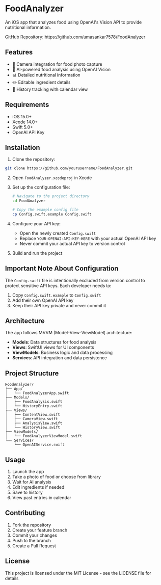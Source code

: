 # FoodAnalyzer

An iOS app that analyzes food using OpenAI's Vision API to provide nutritional information.

GitHub Repository: https://github.com/umasankar7578/FoodAnalyzer

## Features

- 📸 Camera integration for food photo capture
- 🤖 AI-powered food analysis using OpenAI Vision
- 📊 Detailed nutritional information
- ✏️ Editable ingredient details
- 📅 History tracking with calendar view

## Requirements

- iOS 15.0+
- Xcode 14.0+
- Swift 5.0+
- OpenAI API Key

## Installation

1. Clone the repository:
```bash
git clone https://github.com/yourusername/FoodAnalyzer.git
```

2. Open `FoodAnalyzer.xcodeproj` in Xcode

3. Set up the configuration file:
   ```bash
   # Navigate to the project directory
   cd FoodAnalyzer
   
   # Copy the example config file
   cp Config.swift.example Config.swift
   ```

4. Configure your API key:
   - Open the newly created `Config.swift`
   - Replace `YOUR-OPENAI-API-KEY-HERE` with your actual OpenAI API key
   - Never commit your actual API key to version control

5. Build and run the project

## Important Note About Configuration

The `Config.swift` file is intentionally excluded from version control to protect sensitive API keys. Each developer needs to:
1. Copy `Config.swift.example` to `Config.swift`
2. Add their own OpenAI API key
3. Keep their API key private and never commit it

## Architecture

The app follows MVVM (Model-View-ViewModel) architecture:

- **Models**: Data structures for food analysis
- **Views**: SwiftUI views for UI components
- **ViewModels**: Business logic and data processing
- **Services**: API integration and data persistence

## Project Structure

```
FoodAnalyzer/
├── App/
│   └── FoodAnalyzerApp.swift
├── Models/
│   ├── FoodAnalysis.swift
│   └── HistoryEntry.swift
├── Views/
│   ├── ContentView.swift
│   ├── CameraView.swift
│   ├── AnalysisView.swift
│   └── HistoryView.swift
├── ViewModels/
│   └── FoodAnalyzerViewModel.swift
└── Services/
    └── OpenAIService.swift
```

## Usage

1. Launch the app
2. Take a photo of food or choose from library
3. Wait for AI analysis
4. Edit ingredients if needed
5. Save to history
6. View past entries in calendar

## Contributing

1. Fork the repository
2. Create your feature branch
3. Commit your changes
4. Push to the branch
5. Create a Pull Request

## License

This project is licensed under the MIT License - see the LICENSE file for details 